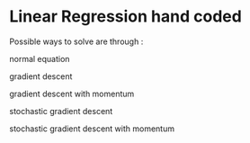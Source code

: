 # Linear Regression hand coded

Possible ways to solve are through :

normal equation

gradient descent

gradient descent with momentum

stochastic gradient descent

stochastic gradient descent with momentum
